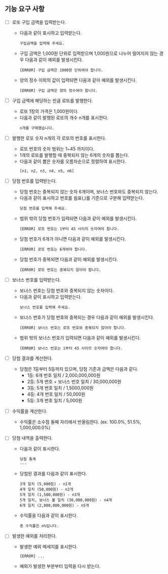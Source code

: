 ## 기능 요구 사항

- [ ] 로또 구입 금액을 입력받는다.

  - 다음과 같이 표시하고 입력받는다.
    ```
    구입금액을 입력해 주세요.
    ```
  - 구입 금액은 1,000원 단위로 입력받으며 1,000원으로 나누어 떨어지지 않는 경우 다음과 같이 예외를 발생시킨다.
    ```
    [ERROR] 구입 금액은 1000원 단위여야 합니다.
    ```
  - 양의 정수 이외의 값이 입력되면 다음과 같이 예외를 발생시킨다.
    ```
    [ERROR] 구입 금액은 양의 정수여야 합니다.
    ```

- [ ] 구입 금액에 해당하는 만큼 로또를 발행한다.

  - 로또 1장의 가격은 1,000원이다.
  - 다음과 같이 발행된 로또의 개수 n개를 표시한다.
    ```
    n개를 구매했습니다.
    ```

- [ ] 발행한 로또 숫자 n개의 각 로또의 번호를 표시한다.

  - 로또 번호의 숫자 범위는 1~45 까지이다.
  - 1개의 로또를 발행할 때 중복되지 않는 6개의 숫자를 뽑는다.
  - 다음과 같이 뽑은 숫자를 오름차순으로 정렬하여 표시한다.
    ```
    [n1, n2, n3, n4, n5, n6]
    ```

- [ ] 당첨 번호를 입력받는다.

  - 당첨 번호는 중복되지 않는 숫자 6개이며, 보너스 번호와도 중복되지 않는다.
  - 다음과 같이 표시하고 번호를 쉼표(,)를 기준으로 구분해 입력받는다.
    ```
    당첨 번호를 입력해 주세요.
    ```
  - 범위 밖의 당첨 번호가 입력되면 다음과 같이 예외를 발생시킨다.
    ```
    [ERROR] 로또 번호는 1부터 45 사이의 숫자여야 합니다.
    ```
  - 당첨 번호가 6개가 아니면 다음과 같이 예외를 발생시킨다.
    ```
    [ERROR] 로또 번호는 6개여야 합니다.
    ```
  - 당첨 번호가 중복되면 다음과 같이 예외를 발생시킨다.
    ```
    [ERROR] 로또 번호는 중복되지 않아야 합니다.
    ```

- [ ] 보너스 번호를 입력받는다.

  - 보너스 번호는 당첨 번호와 중복되지 않는 숫자이다.
  - 다음과 같이 표시하고 입력받는다.
    ```
    보너스 번호를 입력해 주세요.
    ```
  - 보너스 번호가 당첨 번호와 중복되는 경우 다음과 같이 예외를 발생시킨다.
    ```
    [ERROR] 보너스 번호는 로또 번호와 중복되지 않아야 합니다.
    ```
  - 범위 밖의 보너스 번호가 입력되면 다음과 같이 예외를 발생시킨다.
    ```
    [ERROR] 보너스 번호는 1부터 45 사이의 숫자여야 합니다.
    ```

- [ ] 당첨 결과를 계산한다.

  - 당첨은 1등부터 5등까지 있으며, 당첨 기준과 금액은 다음과 같다.
    - 1등: 6개 번호 일치 / 2,000,000,000원
    - 2등: 5개 번호 + 보너스 번호 일치 / 30,000,000원
    - 3등: 5개 번호 일치 / 1,5000,000원
    - 4등: 4개 번호 일치 / 50,000원
    - 5등: 3개 번호 일치 / 5,000원

- [ ] 수익률을 계산한다.

  - 수익률은 소수점 둘째 자리에서 반올림한다. (ex. 100.0%, 51.5%, 1,000,000.0%)

- [ ] 당첨 내역을 출력한다.

  - 다음과 같이 표시한다.
    ```
    당첨 통계
    ---
    ```
  - 당첨된 결과를 다음과 같이 표시한다.
    ```
    3개 일치 (5,000원) - n1개
    4개 일치 (50,000원) - n2개
    5개 일치 (1,500,000원) - n3개
    5개 일치, 보너스 볼 일치 (30,000,000원) - n4개
    6개 일치 (2,000,000,000원) - n5개
    ```
  - 수익률을 다음과 같이 표시한다.
    ```
    총 수익률은 n%입니다.
    ```

- [ ] 발생한 예외를 처리한다.
  - 발생한 예외 메세지를 표시한다.
    ```
    [ERROR] ...
    ```
  - 예외가 발생한 부분부터 입력을 다시 받는다.
